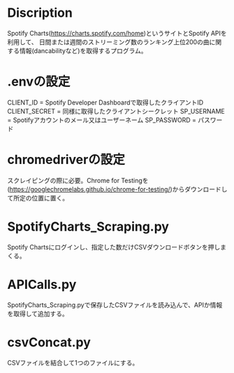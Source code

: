 # Discription
Spotify Charts(https://charts.spotify.com/home)というサイトとSpotify APIを利用して、
日間または週間のストリーミング数のランキング上位200の曲に関する情報(dancabilityなど)を取得するプログラム。

# .envの設定
CLIENT_ID = Spotify Developer Dashboardで取得したクライアントID
CLIENT_SECRET = 同様に取得したクライアントシークレット
SP_USERNAME = Spotifyアカウントのメール又はユーザーネーム
SP_PASSWORD = パスワード

# chromedriverの設定
スクレイピングの際に必要。Chrome for Testingを
(https://googlechromelabs.github.io/chrome-for-testing/)からダウンロードして所定の位置に置く。

# SpotifyCharts_Scraping.py
Spotify Chartsにログインし、指定した数だけCSVダウンロードボタンを押しまくる。

# APICalls.py
SpotifyCharts_Scraping.pyで保存したCSVファイルを読み込んで、APIか情報を取得して追加する。

# csvConcat.py
CSVファイルを結合して1つのファイルにする。
